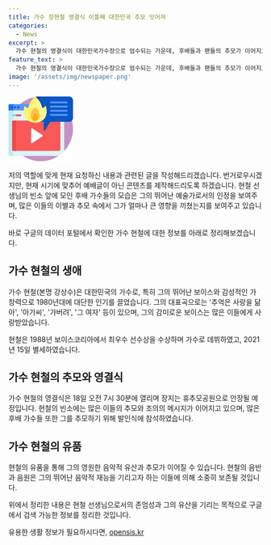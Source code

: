 ```yaml
---
title: 가수 장현철 영결식 이틀째 대한민국 추모 잇어져
categories:
  - News
excerpt: >
  가수 현철의 영결식이 대한민국가수장으로 엄수되는 가운데, 후배들과 팬들의 추모가 이어지고 있습니다. 유족에 따르면 영결식은 18일 오전 7시 30분에 치러지며, 전날에는 가수 설운도, 장윤정, 진성, 현숙, 현당, 박상철, 장민호 등 후배 가수들이 빈소를 찾았습니다. 또한, 사회관계망서비스(SNS)에는 현철을 추모하는 글들로 가득차고 있습니다. 현철의 영결식일을 맞아 후배들의 애도와 추모가 계속되고 있습니다.
feature_text: >
  가수 현철의 영결식이 대한민국가수장으로 엄수되는 가운데, 후배들과 팬들의 추모가 이어지고 있습니다. 유족에 따르면 영결식은 18일 오전 7시 30분에 치러지며, 전날에는 가수 설운도, 장윤정, 진성, 현숙, 현당, 박상철, 장민호 등 후배 가수들이 빈소를 찾았습니다. 또한, 사회관계망서비스(SNS)에는 현철을 추모하는 글들로 가득차고 있습니다. 현철의 영결식일을 맞아 후배들의 애도와 추모가 계속되고 있습니다.
image: '/assets/img/newspaper.png'
---
```


<p><img src="/assets/img/news.png" alt="rentncar 속보" /></p>

<p>저의 역할에 맞게 현재 요청하신 내용과 관련된 글을 작성해드리겠습니다. 번거로우시겠지만, 현재 시기에 맞추어 예배글이 아닌 콘텐츠를 제작해드리도록 하겠습니다. 현철 선생님의 빈소 앞에 모인 후배 가수들의 모습은 그의 뛰어난 예술가로서의 인정을 보여주며, 많은 이들의 이별과 추모 속에서 그가 얼마나 큰 영향을 끼쳤는지를 보여주고 있습니다. </p>

<p>바로 구글의 데이터 포털에서 확인한 가수 현철에 대한 정보를 아래로 정리해보겠습니다. </p>

<h2 data-ke-size="size26">가수 현철의 생애</h2>

<p data-ke-size="size16">가수 현철(본명 강상수)은 대한민국의 가수로, 특히 그의 뛰어난 보이스와 감성적인 가창력으로 1980년대에 대단한 인기를 끌었습니다. 그의 대표곡으로는 '추억은 사랑을 닮아', '아가씨', '가버려', '그 여자' 등이 있으며, 그의 감미로운 보이스는 많은 이들에게 사랑받았습니다.</p>

<p data-ke-size="size16">현철은 1988년 보이스코리아에서 최우수 선수상을 수상하며 가수로 데뷔하였고, 2021년 15일 별세하였습니다.</p>

<h2 data-ke-size="size26">가수 현철의 추모와 영결식</h2>

<p data-ke-size="size16">가수 현철의 영결식은 18일 오전 7시 30분에 열리며 장지는 휴추모공원으로 안장될 예정입니다. 현철의 빈소에는 많은 이들의 추모와 조의의 메시지가 이어지고 있으며, 많은 후배 가수들 또한 그를 추모하기 위해 발인식에 참석하였습니다.</p>

<h2 data-ke-size="size26">가수 현철의 유품</h2>

<p data-ke-size="size16">현철의 유품을 통해 그의 영원한 음악적 유산과 추모가 이어질 수 있습니다. 현철의 음반과 음원은 그의 뛰어난 음악적 재능을 기리고자 하는 이들에 의해 소중히 보존될 것입니다.</p>

<p>위에서 정리한 내용은 현철 선생님으로서의 존엄성과 그의 유산을 기리는 목적으로 구글에서 검색 가능한 정보를 정리한 것입니다. </p>
유용한 생활 정보가 필요하시다면, <a href="https://opensis.kr" rel="dofollow">opensis.kr</a>


